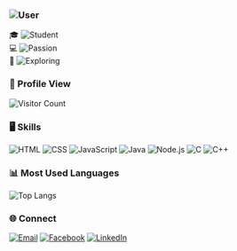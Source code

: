  ### ![User](https://img.shields.io/badge/hamim2310047-blue?style=flat&logo=person)
   
🎓 ![Student](https://img.shields.io/badge/Student-United%20International%20University-orange)  
💻 ![Passion](https://img.shields.io/badge/Passionate-Software%20Development%20%26%20Problem%20Solving-blue)  
🚀 ![Exploring](https://img.shields.io/badge/Currently-Learning%20New%20Technologies-deepgreen)
 

### 👤 Profile View

![Visitor Count](https://profile-counter.glitch.me/hamim2310047/count.svg)

 ### 🖥️ Skills

![HTML](https://img.shields.io/badge/HTML5-E34F26?style=flat&logo=html5&logoColor=white)
![CSS](https://img.shields.io/badge/CSS3-1572B6?style=flat&logo=css3&logoColor=white)
![JavaScript](https://img.shields.io/badge/JavaScript-F7DF1E?style=flat&logo=javascript&logoColor=black)
![Java](https://img.shields.io/badge/Java-007396?style=flat&logo=java&logoColor=white)
![Node.js](https://img.shields.io/badge/Node.js-43853D?style=flat&logo=node.js&logoColor=white)
![C](https://img.shields.io/badge/C-00599C?style=flat&logo=c&logoColor=white)
![C++](https://img.shields.io/badge/C++-00599C?style=flat&logo=c%2B%2B&logoColor=white)


### 📊 Most Used Languages

![Top Langs](https://github-readme-stats.vercel.app/api/top-langs/?username=hamim2310047&layout=compact)

### 🌐 Connect

[![Email](https://img.shields.io/badge/Email-D14836?style=for-the-badge&logo=gmail&logoColor=white)](mailto:hamim2310047@bscse.uiu.ac.bd)
[![Facebook](https://img.shields.io/badge/Facebook-1877F2?style=for-the-badge&logo=facebook&logoColor=white)](https://facebook.com/muhammad.hamim.886006/)
[![LinkedIn](https://img.shields.io/badge/LinkedIn-0077B5?style=for-the-badge&logo=linkedin&logoColor=white)](https://linkedin.com/in/muhammad-hamim-196466277/)



<!---
hamim2310047/hamim2310047 is a ✨ special ✨ repository because its `README.md` (this file) appears on your GitHub profile.
You can click the Preview link to take a look at your changes.
--->
